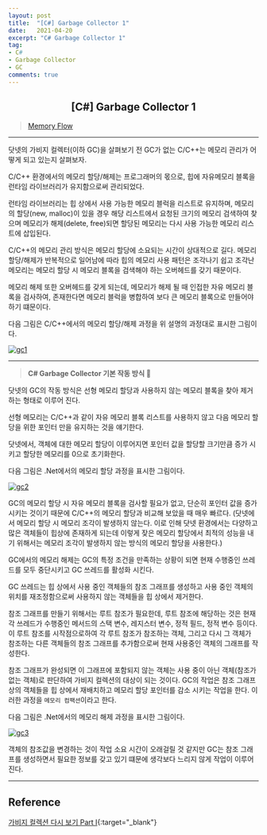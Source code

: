 ```yaml
---
layout: post
title:  "[C#] Garbage Collector 1"
date:   2021-04-20
excerpt: "C# Garbage Collector 1"
tag: 
- C#
- Garbage Collector
- GC
comments: true
---
```


## <center>[C#] Garbage Collector 1</center>    

>[Memory Flow](https://github.com/chanos-dev/chanos-dev.github.io/tree/master/document/2021-04-20/gc1.drawio)

---

닷넷의 가비지 컬렉터(이하 GC)을 살펴보기 전 GC가 없는 C/C++는 메모리 관리가 어떻게 되고 있는지 살펴보자.

C/C++ 환경에서의 메모리 할당/해제는 프로그래머의 몫으로, 힙에 자유메모리 블록을 런타임 라이브러리가 유지함으로써 관리되었다.

런타임 라이브러리는 힙 상에서 사용 가능한 메모리 블럭을 리스트로 유지하며, 메모리의 할당(new, malloc)이 있을 경우 해당 리스트에서 요청된 크기의 메모리 검색하여 찾으며 메모리가 해제(delete, free)되면 할당된 메모리는 다시 사용 가능한 메모리 리스트에 삽입된다.

C/C++의 메모리 관리 방식은 메모리 할당에 소요되는 시간이 상대적으로 길다. 메모리 할당/해제가 반복적으로 일어남에 따라 힙의 메모리 사용 패턴은 조각나기 쉽고 조각난 메모리는 메모리 할당 시 메모리 블록을 검색해야 하는 오버헤드를 갖기 때문이다.

메모리 해제 또한 오버헤드를 갖게 되는데, 메모리가 해제 될 때 인접한 자유 메모리 블록을 검사하여, 존재한다면 메모리 블럭을 병합하여 보다 큰 메모리 블록으로 만들어야하기 떄문이다.

다음 그림은 C/C++에서의 메모리 할당/해제 과정을 위 설명의 과정대로 표시한 그림이다.

<a href="{{ site.url }}/images/posts/2021-04-20/gc1.png"><img src="{{ site.url }}/images/posts/2021-04-20/gc1.png" alt="gc1"></a> 

---

> <b> C# Garbage Collector 기본 작동 방식 </b> 🚙

닷넷의 GC의 작동 방식은 선형 메모리 할당과 사용하지 않는 메모리 블록을 찾아 제거하는 형태로 이루어 진다.

선형 메모리는 C/C++과 같이 자유 메모리 블록 리스트를 사용하지 않고 다음 메모리 할당을 위한 포인터 만을 유지하는 것을 얘기한다.

닷넷에서, 객체에 대한 메모리 할당이 이루어지면 포인터 값을 할당할 크기만큼 증가 시키고 할당한 메모리를 0으로 초기화한다.

다음 그림은 .Net에서의 메모리 할당 과정을 표시한 그림이다.

<a href="{{ site.url }}/images/posts/2021-04-20/gc2.png"><img src="{{ site.url }}/images/posts/2021-04-20/gc2.png" alt="gc2"></a> 

GC의 메모리 할당 시 자유 메모리 블록을 검사할 필요가 없고, 단순히 포인터 값을 증가 시키는 것이기 때문에 C/C++의 메모리 할당과 비교해 보았을 때 매우 빠르다. (닷넷에서 메모리 할당 시 메모리 조각이 발생하지 않는다. 이로 인해 닷넷 환경에서는 다양하고 많은 객체들이 힙상에 존재하게 되는데 이렇게 잦은 메모리 할당에서 최적의 성능을 내기 위해서는 메모리 조각이 발생하지 않는 방식의 메모리 할당을 사용한다.)

GC에서의 메모리 해제는 GC의 특정 조건을 만족하는 상황이 되면 현재 수행중인 쓰레드를 모두 중단시키고 GC 쓰레드를 활성화 시킨다.

GC 쓰레드는 힙 상에서 사용 중인 객체들의 참조 그래프를 생성하고 사용 중인 객체의 위치를 재조정함으로써 사용하지 않는 객체들을 힙 상에서 제거한다.

참조 그래프를 만들기 위해서는 루트 참조가 필요한데, 루트 참조에 해당하는 것은 현재 각 쓰레드가 수행중인 메서드의 스택 변수, 레지스터 변수, 정적 필드, 정적 변수 등이다. 이 루트 참조를 시작점으로하여 각 루트 참조가 참조하는 객체, 그리고 다시 그 객체가 참조하는 다른 객체들의 참조 그래프를 추가함으로써 현재 사용중인 객체의 그래프를 작성한다.

참조 그래프가 완성되면 이 그래프에 포함되지 않는 객체는 사용 중이 아닌 객체(참조가 없는 객체)로 판단하여 가비지 컬렉션의 대상이 되는 것이다. GC의 작업은 참조 그래프상의 객체들을 힙 상에서 재배치하고 메모리 할당 포인터를 감소 시키는 작업을 한다. 이러한 과정을 `메모리 컴팩션`이라고 한다.

다음 그림은 .Net에서의 메모리 해제 과정을 표시한 그림이다.

<a href="{{ site.url }}/images/posts/2021-04-20/gc3.png"><img src="{{ site.url }}/images/posts/2021-04-20/gc3.png" alt="gc3"></a> 


객체의 참조값을 변경하는 것이 작업 소요 시간이 오래걸릴 것 같지만 GC는 참조 그래프를 생성하면서 필요한 정보를 갖고 있기 떄문에 생각보다 느리지 않게 작업이 이루어 진다.

---

## Reference

[가비지 컬렉션 다시 보기 Part I](http://www.simpleisbest.net/post/2011/04/01/Review-NET-Garbage-Collection.aspx){:target="_blank"}